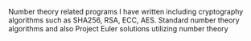 Number theory related programs I have written including cryptography algorithms such as SHA256, RSA, ECC, AES. Standard number theory algorithms and also Project Euler solutions utilizing number theory
